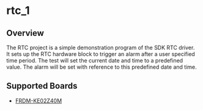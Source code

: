 # rtc_1

## Overview
The RTC project is a simple demonstration program of the SDK RTC driver. It sets up the RTC
hardware block to trigger an alarm after a user specified time period. The test will set the current
date and time to a predefined value. The alarm will be set with reference to this predefined date
and time.

## Supported Boards
- [FRDM-KE02Z40M](../../_boards/frdmke02z40m/driver_examples/rtc/example_board_readme.md)
